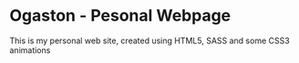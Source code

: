# Ogaston - Pesonal Webpage

This is my personal web site, created using HTML5, SASS and some CSS3 animations
